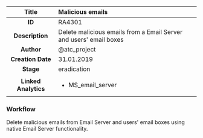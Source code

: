 | Title                       | Malicious emails         |
|:---------------------------:|:--------------------|
| **ID**                      | RA4301            |
| **Description**             | Delete malicious emails from a Email Server and users' email boxes   |
| **Author**                  | @atc_project        |
| **Creation Date**           | 31.01.2019 |
| **Stage**                   | eradication         |
| **Linked Analytics** |<ul><li>MS_email_server</li></ul>|

### Workflow

Delete malicious emails from Email Server and users' email boxes using native Email Server functionality.
